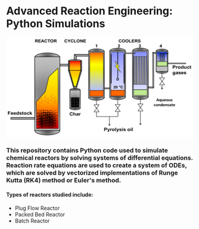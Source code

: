 # Advanced Reaction Engineering: Python Simulations

<img src="Images/FluidizedBedExample.png" alt="FBR" width="500"/>

### This repository contains Python code used to simulate chemical reactors by solving systems of differential equations. Reaction rate equations are used to create a system of ODEs, which are solved by vectorized implementations of Runge Kutta (RK4) method or Euler's method. 

#### Types of reactors studied include:
<ul> 
    <li> Plug Flow Reactor </li>
    <li> Packed Bed Reactor </li>
    <li> Batch Reactor</li>
</ul>
